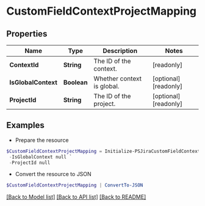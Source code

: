 # CustomFieldContextProjectMapping
## Properties

Name | Type | Description | Notes
------------ | ------------- | ------------- | -------------
**ContextId** | **String** | The ID of the context. | [readonly] 
**IsGlobalContext** | **Boolean** | Whether context is global. | [optional] [readonly] 
**ProjectId** | **String** | The ID of the project. | [optional] [readonly] 

## Examples

- Prepare the resource
```powershell
$CustomFieldContextProjectMapping = Initialize-PSJiraCustomFieldContextProjectMapping  -ContextId null `
 -IsGlobalContext null `
 -ProjectId null
```

- Convert the resource to JSON
```powershell
$CustomFieldContextProjectMapping | ConvertTo-JSON
```

[[Back to Model list]](../README.md#documentation-for-models) [[Back to API list]](../README.md#documentation-for-api-endpoints) [[Back to README]](../README.md)

